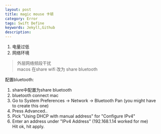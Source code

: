 ```yaml
---  
layout: post  
title: magic mouse 卡顿  
category: Error  
tags: Swift Define  
keywords: Jekyll,Github  
description: 
---  
```


1. 电量过低  
2. 网络环境  
> 外层网络频段干扰  
> macos 在share wifi  改为 share bluetooth  

配置bluetooth:  
1. share中配置为share bluetooth  
2. bluetooth connect mac  
3. Go to System Preferences -> Network -> Bluetooth Pan (you might have to create this one)  
4. Press Advanced..  
5. Pick "Using DHCP with manual address" for "Configure IPv4"  
6. Enter an address under "IPv4 Address" (192.168.1.14 worked for me)  
Hit ok, hit apply.  

